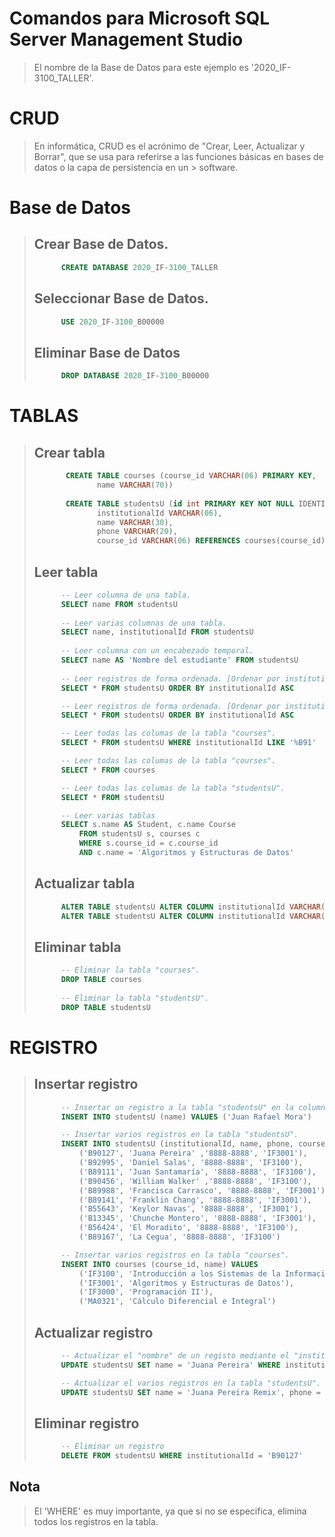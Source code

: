 ﻿ # Comandos para Microsoft SQL Server Management Studio 
> El nombre de la Base de Datos para este ejemplo es '2020_IF-3100_TALLER'.
>
> 
 #  CRUD
> En informática, CRUD es el acrónimo de "Crear, Leer, Actualizar y Borrar", que se usa para referirse a las funciones básicas en bases de datos o la capa de persistencia en un > software.
>
>
 # Base de Datos 
>
> ## Crear Base de Datos.
> ``` sql
>       CREATE DATABASE 2020_IF-3100_TALLER
> ```
> ## Seleccionar Base de Datos.
> ``` sql
>       USE 2020_IF-3100_B00000
> ```
>    
> ## Eliminar Base de Datos
> ``` sql
>       DROP DATABASE 2020_IF-3100_B00000
> ```
>
 # TABLAS
> ## Crear tabla
> ``` sql
>        CREATE TABLE courses (course_id VARCHAR(06) PRIMARY KEY,
>               name VARCHAR(70))
>              
>        CREATE TABLE studentsU (id int PRIMARY KEY NOT NULL IDENTITY, 
>               institutionalId VARCHAR(06),
>               name VARCHAR(30),
>               phone VARCHAR(20),
>               course_id VARCHAR(06) REFERENCES courses(course_id))
> ```
>
> ## Leer tabla
> ``` sql
>       -- Leer columna de una tabla.
>       SELECT name FROM studentsU
>    
>       -- Leer varias columnas de una tabla.
>       SELECT name, institutionalId FROM studentsU
>    
>       -- Leer columna con un encabezado temporal.
>       SELECT name AS 'Nombre del estudiante' FROM studentsU
>    
>       -- Leer registros de forma ordenada. [Ordenar por institutionalId ascendentemente]
>       SELECT * FROM studentsU ORDER BY institutionalId ASC
>
>       -- Leer registros de forma ordenada. [Ordenar por institutionalId descendentemente]
>       SELECT * FROM studentsU ORDER BY institutionalId ASC
>
>       -- Leer todas las columas de la tabla "courses".
>       SELECT * FROM studentsU WHERE institutionalId LIKE '%B91'
>
>       -- Leer todas las columas de la tabla "courses".
>       SELECT * FROM courses
>
>       -- Leer todas las columas de la tabla "studentsU".
>       SELECT * FROM studentsU
> 
>       -- Leer varias tablas 
>       SELECT s.name AS Student, c.name Course 
>           FROM studentsU s, courses c
>           WHERE s.course_id = c.course_id
>           AND c.name = 'Algoritmos y Estructuras de Datos'
> ```
> 
> ## Actualizar tabla
> ``` sql
>       ALTER TABLE studentsU ALTER COLUMN institutionalId VARCHAR(20)
>       ALTER TABLE studentsU ALTER COLUMN institutionalId VARCHAR(06)
> ```
>
> ## Eliminar tabla
> ``` sql
>       -- Eliminar la tabla "courses".
>       DROP TABLE courses
>        
>       -- Eliminar la tabla "studentsU".
>       DROP TABLE studentsU
> ```
>  
 # REGISTRO
> 
> ## Insertar registro
> ``` sql
>       -- Insertar un registro a la tabla "studentsU" en la columna específica "name".
>       INSERT INTO studentsU (name) VALUES ('Juan Rafael Mora')
>
>       -- Insertar varios registros en la tabla "studentsU".
>       INSERT INTO studentsU (institutionalId, name, phone, course_id) VALUES
>           ('B90127', 'Juana Pereira' ,'8888-8888', 'IF3001'),
>           ('B92995', 'Daniel Salas', '8888-8888', 'IF3100'),
>           ('B89111', 'Juan Santamaría', '8888-8888', 'IF3100'),
>           ('B90456', 'William Walker' ,'8888-8888', 'IF3100'),
>           ('B89988', 'Francisca Carrasco', '8888-8888', 'IF3001'),
>           ('B89141', 'Franklin Chang', '8888-8888', 'IF3001'),
>           ('B55643', 'Keylor Navas', '8888-8888', 'IF3001'),
>           ('B13345', 'Chunche Montero', '8888-8888', 'IF3001'),
>           ('B56424', 'El Moradito', '8888-8888', 'IF3100'),
>           ('B89167', 'La Cegua', '8888-8888', 'IF3100')
>
>       -- Insertar varios registros en la tabla "courses".
>       INSERT INTO courses (course_id, name) VALUES 
>           ('IF3100', 'Introducción a los Sistemas de la Información'),
>           ('IF3001', 'Algoritmos y Estructuras de Datos'),
>           ('IF3000', 'Programación II'),
>           ('MA0321', 'Cálculo Diferencial e Integral')
> ```
>
> ## Actualizar registro
> ``` sql
>       -- Actualizar el "nombre" de un registo mediante el "institutionalID" en la tabla "studentsU".
>       UPDATE studentsU SET name = 'Juana Pereira' WHERE institutionalId = 'B90127'
>
>       -- Actualizar el varios registros en la tabla "studentsU".
>       UPDATE studentsU SET name = 'Juana Pereira Remix', phone = '1111-1111' WHERE institutionalId = 'B90127'
> ```
>
> ## Eliminar registro
> ``` sql
>       -- Eliminar un registro
>       DELETE FROM studentsU WHERE institutionalId = 'B90127'
> ```
>    
## Nota
> El 'WHERE' es muy importante, ya que si no se especifica, elimina todos los registros en la tabla.
